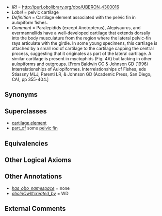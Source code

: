  * *IRI* = http://purl.obolibrary.org/obo/UBERON_4300016
 * *Label* = pelvic cartilage
 * *Definition* = Cartilage element associated with the pelvic fin in aulopiform fishes.
 * *Comment* = Paralepidids (except Anotopterus), Alepisaurus, and evermannellids have a well-developed cartilage that extends dorsally into the body musculature from the region where the lateral pelvic-fin rays articulate with the girdle. In some young specimens, this cartilage is attached by a small rod of cartilage to the cartilage capping the central process, suggesting that it originates as part of the lateral cartilage. A similar cartilage is present in myctophids (Fig. 4A) but lacking in other aulopiforms and outgroups. [From Baldwin CC & Johnson GD (1996) Interrelationships of Aulopiformes. Interrelationships of Fishes, eds Stiassny MLJ, Parenti LR, & Johnson GD (Academic Press, San Diego, CA), pp 355-404.]

## Synonyms


## Superclasses

 * [cartilage element](../../UBERON/44/UBERON_0007844.md)
 * [part_of](../../BFO/50/BFO_0000050.md) some [pelvic fin](../../UBERON/52/UBERON_0000152.md)

## Equivalencies


## Other Logical Axioms


## Other Annotations

 * *[has_obo_namespace](../../ce/oboInOwl#hasOBONamespace.md)* = none
 * *[oboInOwl#created_by](../../oboInOwl#created/by/oboInOwl#created_by.md)* = WD

## External Comments

